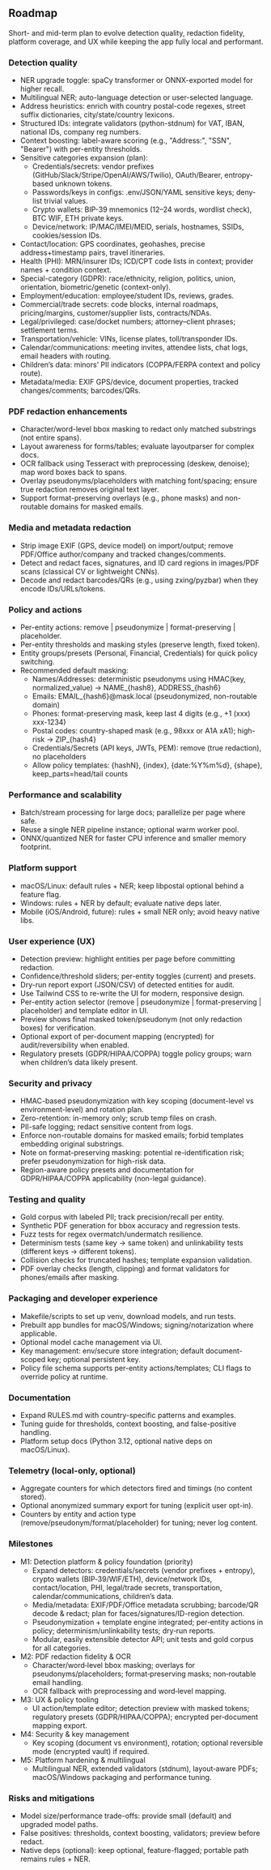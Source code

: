 ## Roadmap

Short- and mid-term plan to evolve detection quality, redaction fidelity, platform coverage, and UX while keeping the app fully local and performant.

### Detection quality
- NER upgrade toggle: spaCy transformer or ONNX-exported model for higher recall.
- Multilingual NER; auto-language detection or user-selected language.
- Address heuristics: enrich with country postal-code regexes, street suffix dictionaries, city/state/country lexicons.
- Structured IDs: integrate validators (python-stdnum) for VAT, IBAN, national IDs, company reg numbers.
- Context boosting: label-aware scoring (e.g., "Address:", "SSN", "Bearer") with per-entity thresholds.
 - Sensitive categories expansion (plan):
   - Credentials/secrets: vendor prefixes (GitHub/Slack/Stripe/OpenAI/AWS/Twilio), OAuth/Bearer, entropy-based unknown tokens.
   - Passwords/keys in configs: .env/JSON/YAML sensitive keys; deny-list trivial values.
   - Crypto wallets: BIP-39 mnemonics (12–24 words, wordlist check), BTC WIF, ETH private keys.
   - Device/network: IP/MAC/IMEI/MEID, serials, hostnames, SSIDs, cookies/session IDs.
  - Contact/location: GPS coordinates, geohashes, precise address+timestamp pairs, travel itineraries.
   - Health (PHI): MRN/insurer IDs; ICD/CPT code lists in context; provider names + condition context.
   - Special-category (GDPR): race/ethnicity, religion, politics, union, orientation, biometric/genetic (context-only).
   - Employment/education: employee/student IDs, reviews, grades.
   - Commercial/trade secrets: code blocks, internal roadmaps, pricing/margins, customer/supplier lists, contracts/NDAs.
   - Legal/privileged: case/docket numbers; attorney–client phrases; settlement terms.
  - Transportation/vehicle: VINs, license plates, toll/transponder IDs.
  - Calendar/communications: meeting invites, attendee lists, chat logs, email headers with routing.
  - Children’s data: minors’ PII indicators (COPPA/FERPA context and policy route).
  - Metadata/media: EXIF GPS/device, document properties, tracked changes/comments; barcodes/QRs.

### PDF redaction enhancements
- Character/word-level bbox masking to redact only matched substrings (not entire spans).
- Layout awareness for forms/tables; evaluate layoutparser for complex docs.
- OCR fallback using Tesseract with preprocessing (deskew, denoise); map word boxes back to spans.
 - Overlay pseudonyms/placeholders with matching font/spacing; ensure true redaction removes original text layer.
 - Support format-preserving overlays (e.g., phone masks) and non-routable domains for masked emails.

### Media and metadata redaction
- Strip image EXIF (GPS, device model) on import/output; remove PDF/Office author/company and tracked changes/comments.
- Detect and redact faces, signatures, and ID card regions in images/PDF scans (classical CV or lightweight CNNs).
- Decode and redact barcodes/QRs (e.g., using zxing/pyzbar) when they encode IDs/URLs/tokens.

### Policy and actions
- Per-entity actions: remove | pseudonymize | format-preserving | placeholder.
- Per-entity thresholds and masking styles (preserve length, fixed token).
- Entity groups/presets (Personal, Financial, Credentials) for quick policy switching.
- Recommended default masking:
  - Names/Addresses: deterministic pseudonyms using HMAC(key, normalized_value) → NAME_{hash8}, ADDRESS_{hash6}
  - Emails: EMAIL_{hash6}@mask.local (pseudonymized, non-routable domain)
  - Phones: format-preserving mask, keep last 4 digits (e.g., +1 (xxx) xxx-1234)
  - Postal codes: country-shaped mask (e.g., 98xxx or A1A xA1); high-risk → ZIP_{hash4}
  - Credentials/Secrets (API keys, JWTs, PEM): remove (true redaction), no placeholders
  - Allow policy templates: {hashN}, {index}, {date:%Y%m%d}, {shape}, keep_parts=head/tail counts

### Performance and scalability
- Batch/stream processing for large docs; parallelize per page where safe.
- Reuse a single NER pipeline instance; optional warm worker pool.
- ONNX/quantized NER for faster CPU inference and smaller memory footprint.

### Platform support
- macOS/Linux: default rules + NER; keep libpostal optional behind a feature flag.
- Windows: rules + NER by default; evaluate native deps later.
- Mobile (iOS/Android, future): rules + small NER only; avoid heavy native libs.

### User experience (UX)
- Detection preview: highlight entities per page before committing redaction.
- Confidence/threshold sliders; per-entity toggles (current) and presets.
- Dry-run report export (JSON/CSV) of detected entities for audit.
- Use Tailwind CSS to re-write the UI for modern, responsive design.
 - Per-entity action selector (remove | pseudonymize | format-preserving | placeholder) and template editor in UI.
 - Preview shows final masked token/pseudonym (not only redaction boxes) for verification.
 - Optional export of per-document mapping (encrypted) for audit/reversibility when enabled.
 - Regulatory presets (GDPR/HIPAA/COPPA) toggle policy groups; warn when children’s data likely present.

### Security and privacy
 - HMAC-based pseudonymization with key scoping (document-level vs environment-level) and rotation plan.
- Zero-retention: in-memory only; scrub temp files on crash.
- PII-safe logging; redact sensitive content from logs.
 - Enforce non-routable domains for masked emails; forbid templates embedding original substrings.
 - Note on format-preserving masking: potential re-identification risk; prefer pseudonymization for high-risk data.
 - Region-aware policy presets and documentation for GDPR/HIPAA/COPPA applicability (non-legal guidance).

### Testing and quality
- Gold corpus with labeled PII; track precision/recall per entity.
- Synthetic PDF generation for bbox accuracy and regression tests.
- Fuzz tests for regex overmatch/undermatch resilience.
 - Determinism tests (same key → same token) and unlinkability tests (different keys → different tokens).
 - Collision checks for truncated hashes; template expansion validation.
 - PDF overlay checks (length, clipping) and format validators for phones/emails after masking.

### Packaging and developer experience
- Makefile/scripts to set up venv, download models, and run tests.
- Prebuilt app bundles for macOS/Windows; signing/notarization where applicable.
- Optional model cache management via UI.
 - Key management: env/secure store integration; default document-scoped key; optional persistent key.
 - Policy file schema supports per-entity actions/templates; CLI flags to override policy at runtime.

### Documentation
- Expand RULES.md with country-specific patterns and examples.
- Tuning guide for thresholds, context boosting, and false-positive handling.
- Platform setup docs (Python 3.12, optional native deps on macOS/Linux).

### Telemetry (local-only, optional)
- Aggregate counters for which detectors fired and timings (no content stored).
- Optional anonymized summary export for tuning (explicit user opt-in).
 - Counters by entity and action type (remove/pseudonym/format/placeholder) for tuning; never log content.

### Milestones
- M1: Detection platform & policy foundation (priority)
  - Expand detectors: credentials/secrets (vendor prefixes + entropy), crypto wallets (BIP‑39/WIF/ETH), device/network IDs, contact/location, PHI, legal/trade secrets, transportation, calendar/communications, children’s data.
  - Media/metadata: EXIF/PDF/Office metadata scrubbing; barcode/QR decode & redact; plan for faces/signatures/ID-region detection.
  - Pseudonymization + template engine integrated; per‑entity actions in policy; determinism/unlinkability tests; dry‑run reports.
  - Modular, easily extensible detector API; unit tests and gold corpus for all categories.
- M2: PDF redaction fidelity & OCR
  - Character/word‑level bbox masking; overlays for pseudonyms/placeholders; format‑preserving masks; non‑routable email handling.
  - OCR fallback with preprocessing and word‑level mapping.
- M3: UX & policy tooling
  - UI action/template editor; detection preview with masked tokens; regulatory presets (GDPR/HIPAA/COPPA); encrypted per‑document mapping export.
- M4: Security & key management
  - Key scoping (document vs environment), rotation; optional reversible mode (encrypted vault) if required.
- M5: Platform hardening & multilingual
  - Multilingual NER, extended validators (stdnum), layout‑aware PDFs; macOS/Windows packaging and performance tuning.

### Risks and mitigations
- Model size/performance trade-offs: provide small (default) and upgraded model paths.
- False positives: thresholds, context boosting, validators; preview before redact.
- Native deps (optional): keep optional, feature-flagged; portable path remains rules + NER.


